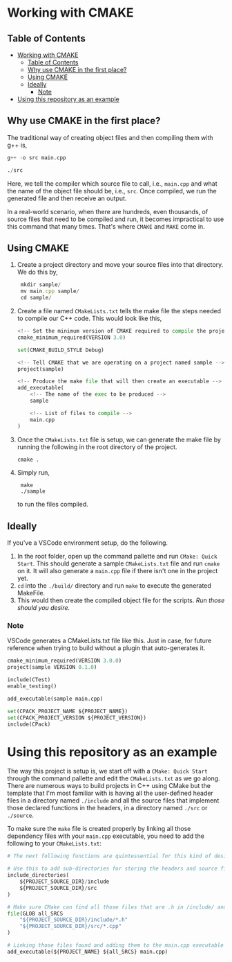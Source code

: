 # Working with CMAKE

## Table of Contents

- [Working with CMAKE](#working-with-cmake)
  - [Table of Contents](#table-of-contents)
  - [Why use CMAKE in the first place?](#why-use-cmake-in-the-first-place)
  - [Using CMAKE](#using-cmake)
  - [Ideally](#ideally)
    - [Note](#note)
- [Using this repository as an example](#using-this-repository-as-an-example)


## Why use CMAKE in the first place?

The traditional way of creating object files and then compiling them with g++ is,

```py
g++ -o src main.cpp

./src
```

Here, we tell the compiler which source file to call, i.e., `main.cpp` and what the name of the object file should be, i.e., `src`. Once compiled, we run the generated file and then receive an output.

In a real-world scenario, when there are hundreds, even thousands, of source files that need to be compiled and run, it becomes impractical to use this command that many times. That's where `CMAKE` and `MAKE` come in.

## Using CMAKE

1. Create a project directory and move your source files into that directory. We do this by,
   ```ts
    mkdir sample/
    mv main.cpp sample/
    cd sample/
   ```
2. Create a file named `CMakeLists.txt` tells the make file the steps needed to compile our C++ code. This would look like this,
    ```py
    <!-- Set the minimum version of CMAKE required to compile the project -->
    cmake_minimum_required(VERSION 3.0)

    set(CMAKE_BUILD_STYLE Debug)

    <!-- Tell CMAKE that we are operating on a project named sample -->
    project(sample)

    <!-- Produce the make file that will then create an executable -->
    add_executable(
        <!-- The name of the exec to be produced -->
        sample

        <!-- List of files to compile -->
        main.cpp
    )
    ```
3. Once the `CMakeLists.txt` file is setup, we can generate the make file by running the following in the root directory of the project.
    ```py
    cmake .
    ```
4. Simply run,

        make
        ./sample

    to run the files compiled.


## Ideally

If you've a VSCode environment setup, do the following.
1. In the root folder, open up the command pallette and run `CMake: Quick Start`. This should generate a sample `CMakeLists.txt` file and run `cmake` on it. It will also generate a `main.cpp` file if there isn't one in the project yet.
2. `cd` into the `./build/` directory and run `make` to execute the generated MakeFile.
3. This would then create the compiled object file for the scripts. *Run those should you desire.*

### Note

VSCode generates a CMakeLists.txt file like this. Just in case, for future reference when trying to build without a plugin that auto-generates it.

```py
cmake_minimum_required(VERSION 3.0.0)
project(sample VERSION 0.1.0)

include(CTest)
enable_testing()

add_executable(sample main.cpp)

set(CPACK_PROJECT_NAME ${PROJECT_NAME})
set(CPACK_PROJECT_VERSION ${PROJECT_VERSION})
include(CPack)
```

# Using this repository as an example

The way this project is setup is, we start off with a `CMake: Quick Start` through the command pallette and edit the `CMakeLists.txt` as we go along. There are numerous ways to build projects in C++ using CMake but the template that I'm most familiar with is having all the user-defined header files in a directory named `./include` and all the source files that implement those declared functions in the headers, in a directory named `./src` or `./source`.

To make sure the `make` file is created properly by linking all those dependency files with your `main.cpp` executable, you need to add the following to your `CMakeLists.txt`:
```py
# The next following functions are quintessential for this kind of design of CMake project

# Use this to add sub-directories for storing the headers and source files separately
include_directories(
    ${PROJECT_SOURCE_DIR}/include
    ${PROJECT_SOURCE_DIR}/src
)

# Make sure CMake can find all those files that are .h in /include/ and .cpp in /src/
file(GLOB all_SRCS
    "${PROJECT_SOURCE_DIR}/include/*.h"
    "${PROJECT_SOURCE_DIR}/src/*.cpp"
)

# Linking those files found and adding them to the main.cpp executable
add_executable(${PROJECT_NAME} ${all_SRCS} main.cpp)
```
